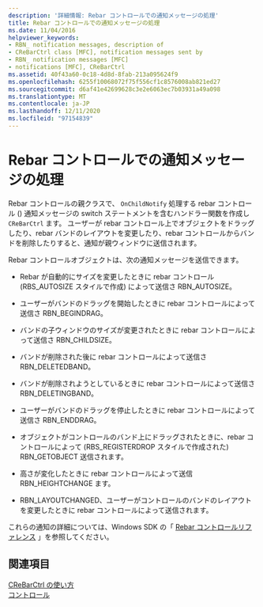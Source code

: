 ```yaml
---
description: '詳細情報: Rebar コントロールでの通知メッセージの処理'
title: Rebar コントロールでの通知メッセージの処理
ms.date: 11/04/2016
helpviewer_keywords:
- RBN_ notification messages, description of
- CReBarCtrl class [MFC], notification messages sent by
- RBN_ notification messages [MFC]
- notifications [MFC], CReBarCtrl
ms.assetid: 40f43a60-0c18-4d8d-8fab-213a095624f9
ms.openlocfilehash: 6255f10068072f75f556cf1c8576008ab821ed27
ms.sourcegitcommit: d6af41e42699628c3e2e6063ec7b03931a49a098
ms.translationtype: MT
ms.contentlocale: ja-JP
ms.lasthandoff: 12/11/2020
ms.locfileid: "97154839"
---
```

# <a name="processing-notification-messages-in-a-rebar-control"></a>Rebar コントロールでの通知メッセージの処理

Rebar コントロールの親クラスで、 `OnChildNotify` 処理する rebar コントロール () 通知メッセージの switch ステートメントを含むハンドラー関数を作成し `CReBarCtrl` ます。 ユーザーが rebar コントロール上でオブジェクトをドラッグしたり、rebar バンドのレイアウトを変更したり、rebar コントロールからバンドを削除したりすると、通知が親ウィンドウに送信されます。

Rebar コントロールオブジェクトは、次の通知メッセージを送信できます。

- Rebar が自動的にサイズを変更したときに rebar コントロール (RBS_AUTOSIZE スタイルで作成) によって送信さ RBN_AUTOSIZE。

- ユーザーがバンドのドラッグを開始したときに rebar コントロールによって送信さ RBN_BEGINDRAG。

- バンドの子ウィンドウのサイズが変更されたときに rebar コントロールによって送信さ RBN_CHILDSIZE。

- バンドが削除された後に rebar コントロールによって送信さ RBN_DELETEDBAND。

- バンドが削除されようとしているときに rebar コントロールによって送信さ RBN_DELETINGBAND。

- ユーザーがバンドのドラッグを停止したときに rebar コントロールによって送信さ RBN_ENDDRAG。

- オブジェクトがコントロールのバンド上にドラッグされたときに、rebar コントロールによって (RBS_REGISTERDROP スタイルで作成された) RBN_GETOBJECT 送信されます。

- 高さが変化したときに rebar コントロールによって送信 RBN_HEIGHTCHANGE ます。

- RBN_LAYOUTCHANGED、ユーザーがコントロールのバンドのレイアウトを変更したときに rebar コントロールによって送信されます。

これらの通知の詳細については、Windows SDK の「 [Rebar コントロールリファレンス](/windows/win32/controls/rebar-control-reference) 」を参照してください。

## <a name="see-also"></a>関連項目

[CReBarCtrl の使い方](using-crebarctrl.md)<br/>
[コントロール](controls-mfc.md)
